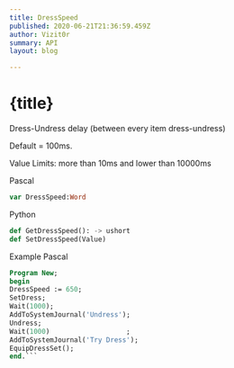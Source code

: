 ```yaml
---
title: DressSpeed 
published: 2020-06-21T21:36:59.459Z
author: Vizit0r
summary: API
layout: blog

---
```


# {title}

Dress-Undress delay (between every item dress-undress)

Default = 100ms.

Value Limits: more than 10ms and lower than 10000ms




Pascal

```pascal
var DressSpeed:Word

```




Python
```python
def GetDressSpeed(): -> ushort
def SetDressSpeed(Value)
```



Example Pascal

```pascal
Program New;
begin
DressSpeed := 650;
SetDress;
Wait(1000);
AddToSystemJournal('Undress');
Undress;
Wait(1000)                   ;
AddToSystemJournal('Try Dress');
EquipDressSet();
end.```

